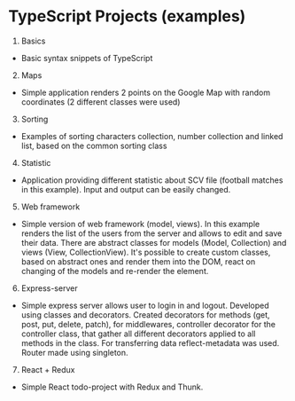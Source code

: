# TypeScript Projects (examples)

1. Basics

- Basic syntax snippets of TypeScript

2. Maps

- Simple application renders 2 points on the Google Map with random coordinates (2 different classes were used)

3. Sorting

- Examples of sorting characters collection, number collection and linked list, based on the common sorting class

4. Statistic

- Application providing different statistic about SCV file (football matches in this example). Input and output can be easily changed.

5. Web framework

- Simple version of web framework (model, views). In this example renders the list of the users from the server and allows to edit and save their data. There are abstract classes for models (Model, Collection) and views (View, CollectionView). It's possible to create custom classes, based on abstract ones and render them into the DOM, react on changing of the models and re-render the element.

6. Express-server

- Simple express server allows user to login in and logout. Developed using classes and decorators. Created decorators for methods (get, post, put, delete, patch), for middlewares, controller decorator for the controller class, that gather all different decorators applied to all methods in the class. For transferring data reflect-metadata was used. Router made using singleton.

7. React + Redux

- Simple React todo-project with Redux and Thunk.

